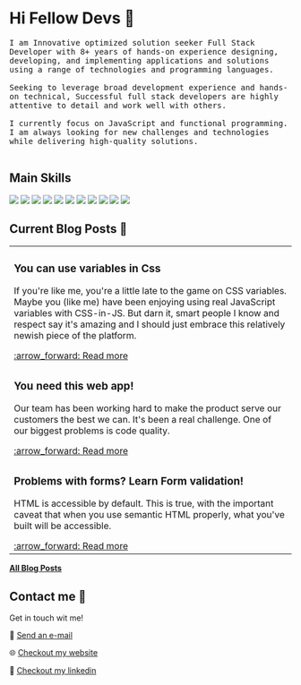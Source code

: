 # Hi Fellow Devs :wave:

<p align="left">
  <samp>
I am Innovative optimized solution seeker Full Stack Developer with 8+ years of hands-on experience designing, developing, and implementing applications and solutions using a range of technologies and programming languages.
<br />
<br />

<samp>
Seeking to leverage broad development experience and hands-on technical, Successful full stack developers are highly attentive to detail and work well with others.
</samp>
<br />
<br />

<samp>
I currently focus on JavaScript and functional programming. I am always looking for new challenges and technologies while delivering high-quality solutions.
</samp>
  <br/>
  <br/>
</p>

## Main Skills


![](https://img.shields.io/badge/Framework-React-informational?style=flat&logo=react&logoColor=white&color=3bac3a)
![](https://img.shields.io/badge/Framework-ReactNative-informational?style=flat&logo=react&logoColor=white&color=3bac3a)
![](https://img.shields.io/badge/Framework-Vue-informational?style=flat&logo=vue.js&logoColor=white&color=3bac3a)
![](https://img.shields.io/badge/Framework-Angular-informational?style=flat&logo=angular&logoColor=white&color=3bac3a)
![](https://img.shields.io/badge/Framework-Flutter-informational?style=flat&logo=flutter&logoColor=white&color=3bac3a)
![](https://img.shields.io/badge/Framework-Laravel-informational?style=flat&logo=laravel&logoColor=white&color=3bac3a)
![](https://img.shields.io/badge/Language-JavaScript-informational?style=flat&logo=javascript&logoColor=white&color=3bac3a)
![](https://img.shields.io/badge/Language-TypeScript-informational?style=flat&logo=typescript&logoColor=white&color=3bac3a)
![](https://img.shields.io/badge/Database-MySQL-informational?style=flat&logo=mysql&logoColor=white&color=3bac3a)
![](https://img.shields.io/badge/Database-MongoDB-informational?style=flat&logo=mongodb&logoColor=white&color=3bac3a)
![](https://img.shields.io/badge/Cloud-AWS-informational?style=flat&logo=Amazon&logoColor=white&color=3bac3a)


## Current Blog Posts :pencil:

<!-- START: Auto generated by Github Action -->
<table><tr>
  <td>
    <h3>You can use variables in Css</h3>
    <p>If you're like me, you're a little late to the game on CSS variables. Maybe you (like me) have been enjoying using real JavaScript variables with CSS-in-JS. But darn it, smart people I know and respect say it's amazing and I should just embrace this relatively newish piece of the platform.</p>
    <a href="https://jacob-majcen.web.app/blog_1.html">:arrow_forward: Read more</a>
  </td>
</tr>

<tr>
  <td>
    <h3>You need this web app!</h3>
    <p>Our team has been working hard to make the product serve our customers the best we can. It's been a real challenge. One of our biggest problems is code quality.</p>
    <a href="https://jacob-majcen.web.app/blog_2.html">:arrow_forward: Read more</a>
  </td>
</tr>

<tr>
  <td>
    <h3>Problems with forms? Learn Form validation!</h3>
    <p>HTML is accessible by default. This is true, with the important caveat that when you use semantic HTML properly, what you've built will be accessible. </p>
    <a href="https://jacob-majcen.web.app/blog_3.html">:arrow_forward: Read more</a>
  </td>
</tr>
</table>
<!-- END: Auto generated by Github Action -->

[**All Blog Posts**](https://jacob-majcen.web.app)

## Contact me :speech_balloon:

Get in touch wit me!

:e-mail: <a href="mailto:jacobmajcen@gmail.com">Send an e-mail</a>

:globe_with_meridians: <a href="https://jacob-majcen.web.app">Checkout my website</a>

:memo: <a href="http://linkedin.com/in/jacob-majcen">Checkout my linkedin</a>
